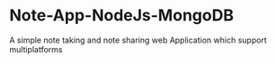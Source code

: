 # Note-App-NodeJs-MongoDB
A simple note taking and note sharing web Application which support  multiplatforms
